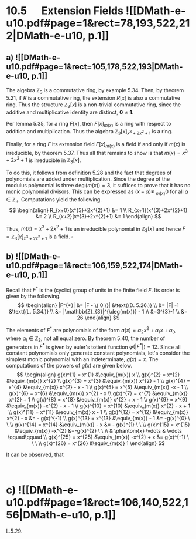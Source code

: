 
# 10.5      Extension Fields ![[DMath-e-u10.pdf#page=1&rect=78,193,522,212|DMath-e-u10, p.1]]

## a) ![[DMath-e-u10.pdf#page=1&rect=105,178,522,193|DMath-e-u10, p.1]]

The algebra $\mathbb{Z}_{3}$ is a commutative ring, by example 5.34. Then, by theorem 5.21, if $R$ is a commutative ring, the extension $R[x]$ is also a commutative ring. Thus the structure $\mathbb{Z}_{3}[x]$ is a non-trivial commutative ring, since the additive and multiplicative identity are distinct, $\mathbf{0}\neq \mathbf{1}$.

Per lemma 5.35, for a ring $F[x]$, then $F[x]_{m(x)}$ is a ring with respect to addition and multiplication. Thus the algebra $\mathbb{Z}_{3}[x]_{x^{3}+2x^{2}+1}$ is a ring.

Finally, for a ring $F$ its extension field $F[x]_{m(x)}$ is a field if and only if $m(x)$ is irreducible, by theorem 5.37. Thus all that remains to show is that $m(x) = x^{3}+2x^{2}+1$ is irreducible in $\mathbb{Z}_{3}[x]$.



To do this, it follows from definition 5.28 and the fact that degrees of polynomials are added under multiplication. Since the degree of the modulus polynomial is three $\deg(m(x))=3$, it suffices to prove that it has no monic polynomial divisors. This can be expressed as $(x-\alpha) \not\equiv_{m(x)} 0$ for all $\alpha \in \mathbb{Z}_{3}$. Computations yield the following.
$$
\begin{align}
R_{x+0}(x^{3}+2x^{2}+1) &= 1 \\
R_{x+1}(x^{3}+2x^{2}+1) &= 2 \\
R_{x+2}(x^{3}+2x^{2}+1) &= 1
\end{align}
$$

Thus, $m(x) = x^{3}+2x^{2}+1$ is an irreducible polynomial in $\mathbb{Z}_{3}[x]$ and hence $F = \mathbb{Z}_{3}[x]_{x^{3}+2x^{2}+1}$ is a field.
$\square$

## b) ![[DMath-e-u10.pdf#page=1&rect=106,159,522,174|DMath-e-u10, p.1]]

Recall that $F^{*}$ is the (cyclic) group of units in the finite field $F$. Its order is given by the following.
$$
\begin{align}
|F^{*}| &= |F - \{ 0 \}| &\text{(D. 5.26.)} \\
&= |F| -1 &\text{(L. 5.34.)} \\
&= |\mathbb{Z}_{3}|^{\deg(m(x))} - 1 \\
&=3^{3}-1  \\
&= 26
\end{align}
$$

The elements of $F^{*}$ are polynomials of the form $a(x) = \alpha_{2}x^{2} + \alpha_{1}x + \alpha_{0}$, where $\alpha_{i} \in \mathbb{Z}_{3}$, not all equal zero. By theorem 5.40, the number of generators in $F^{*}$ is given by euler's totient function $\varphi(|F^{*}|) = 12$. Since all constant polynomials only generate constant polynomials, let's consider the simplest monic polynomial with an indeterminate, $g(x) = x$. The computations of the powers of $g(x)$ are given below.
$$
\begin{align}
g(x)^{1} = x^{1} &\equiv_{m(x)} x \\
g(x)^{2} = x^{2} &\equiv_{m(x)} x^{2} \\
g(x)^{3} = x^{3} &\equiv_{m(x)} x^{2} - 1 \\
g(x)^{4} = x^{4} &\equiv_{m(x)} x^{2} - x - 1 \\
g(x)^{5} = x^{5} &\equiv_{m(x)} -x - 1 \\
g(x)^{6} = x^{6} &\equiv_{m(x)} x^{2} - x \\
g(x)^{7} = x^{7} &\equiv_{m(x)} x^{2} + 1 \\
g(x)^{8} = x^{8} &\equiv_{m(x)} x^{2} + x - 1 \\
g(x)^{9} = x^{9} &\equiv_{m(x)} -x^{2} - x - 1 \\
g(x)^{10} = x^{10} &\equiv_{m(x)} x^{2} - x + 1 \\
g(x)^{11} = x^{11} &\equiv_{m(x)} x - 1 \\
g(x)^{12} = x^{12} &\equiv_{m(x)} x^{2} - x &= - g(x)^{-1} \\
g(x)^{13} = x^{13} &\equiv_{m(x)} - 1 &= -g(x)^{0} \ \ \\
g(x)^{14} = x^{14} &\equiv_{m(x)} - x &= - g(x)^{1} \ \ \\
g(x)^{15} = x^{15} &\equiv_{m(x)} -x^{2} &=-g(x)^{2} \ \ \\
& \phantom{x} \vdots & \vdots \qquad\qquad \\
g(x)^{25} = x^{25} &\equiv_{m(x)} -x^{2} + x &= g(x)^{-1} \ \ \ \\
g(x)^{26} = x^{26} &\equiv_{m(x)} 1
\end{align}
$$

It can be observed, that 

 

# c) ![[DMath-e-u10.pdf#page=1&rect=106,140,522,156|DMath-e-u10, p.1]]



L.5.29.
